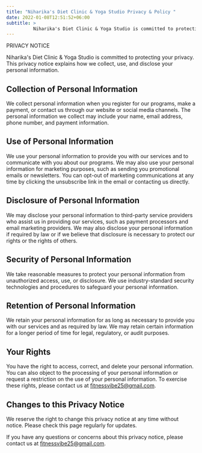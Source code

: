 ```yaml
---
title: "Niharika's Diet Clinic & Yoga Studio Privacy & Policy "
date: 2022-01-08T12:51:52+06:00
subtitle: >
          Niharika's Diet Clinic & Yoga Studio is committed to protecting your privacy. This privacy notice explains how we collect, use, and disclose your personal information.
---
```


PRIVACY NOTICE

Niharika's Diet Clinic & Yoga Studio is committed to protecting your privacy. This privacy notice explains how we collect, use, and disclose your personal information.

## Collection of Personal Information
We collect personal information when you register for our programs, make a payment, or contact us through our website or social media channels. The personal information we collect may include your name, email address, phone number, and payment information.

## Use of Personal Information
We use your personal information to provide you with our services and to communicate with you about our programs. We may also use your personal information for marketing purposes, such as sending you promotional emails or newsletters. You can opt-out of marketing communications at any time by clicking the unsubscribe link in the email or contacting us directly.

## Disclosure of Personal Information
We may disclose your personal information to third-party service providers who assist us in providing our services, such as payment processors and email marketing providers. We may also disclose your personal information if required by law or if we believe that disclosure is necessary to protect our rights or the rights of others.

## Security of Personal Information
We take reasonable measures to protect your personal information from unauthorized access, use, or disclosure. We use industry-standard security technologies and procedures to safeguard your personal information.

## Retention of Personal Information
We retain your personal information for as long as necessary to provide you with our services and as required by law. We may retain certain information for a longer period of time for legal, regulatory, or audit purposes.

## Your Rights
You have the right to access, correct, and delete your personal information. You can also object to the processing of your personal information or request a restriction on the use of your personal information. To exercise these rights, please contact us at fitnessvibe25@gmail.com.

## Changes to this Privacy Notice
We reserve the right to change this privacy notice at any time without notice. Please check this page regularly for updates.

If you have any questions or concerns about this privacy notice, please contact us at fitnessvibe25@gmail.com.
